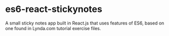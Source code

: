 # es6-react-stickynotes
A small sticky notes app built in React.js that uses features of ES6, based on one found in Lynda.com tutorial exercise files. 
